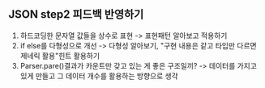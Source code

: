 ## JSON step2 피드백 반영하기
1. 하드코딩한 문자열 값들을 상수로 표현
   -> 표현패턴 알아보고 적용하기
2. if else를 다형성으로 개선
  -> 다형성 알아보기, "구현 내용은 같고 타입만 다르면 제네릭 활용"힌트 활용하기
3. Parser.pare()결과가 카운트만 갖고 있는 게 좋은 구조일끼?
  -> 데이터를 가지고 있게 만들고 그 데이터 개수를 활용하는 방향으로 생각
